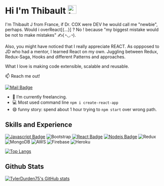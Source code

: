 # Hi I'm Thibault <img src="https://user-images.githubusercontent.com/1303154/88677602-1635ba80-d120-11ea-84d8-d263ba5fc3c0.gif" width="28px" alt="hi">

I'm Thibault J from France, if Dr. COX were DEV he would call me "newbie", perhaps. Would i overReact[{...}] ? No ! because "my biggest mistake would be not to make mistakes" ✍(◔◡◔).

Also, you might have noticed that I really appreciate REACT. As oppposed to JD who had a mentor, I learned React on my own. Juggling between Redux, Redux-Saga, Hooks and different Patterns and approaches.

What I love is making code extensible, scalable and reusable.

:mailbox: Reach me out! 

[![Mail Badge](https://img.shields.io/badge/-Thibault-c0392b?style=flat&labelColor=c0392b&logo=gmail&logoColor=white)](mailto:raytibo.j@gmail.com)

- 🔭 I’m currently freelancing.
- :computer: Most used command line `npm i create-react-app`
- 😄 funny story: spend about 1 hour trying to `npm start` over wrong path.

## Skills and Experience

[![Javascript Badge](https://img.shields.io/badge/-Javascript-F0DB4F?style=for-the-badge&labelColor=black&logo=javascript&logoColor=F0DB4F)](#) ![Bootstrap](https://img.shields.io/badge/bootstrap-%23563D7C.svg?style=for-the-badge&logo=bootstrap&logoColor=white) [![React Badge](https://img.shields.io/badge/-React-61DBFB?style=for-the-badge&labelColor=black&logo=react&logoColor=61DBFB)](#) [![Nodejs Badge](https://img.shields.io/badge/-Nodejs-3C873A?style=for-the-badge&labelColor=black&logo=node.js&logoColor=3C873A)](#) ![Redux](https://img.shields.io/badge/redux-%23593d88.svg?style=for-the-badge&logo=redux&logoColor=white) ![MongoDB](https://img.shields.io/badge/MongoDB-%234ea94b.svg?style=for-the-badge&logo=mongodb&logoColor=white) ![AWS](https://img.shields.io/badge/AWS-%23FF9900.svg?style=for-the-badge&logo=amazon-aws&logoColor=white) ![Firebase](https://img.shields.io/badge/firebase-%23039BE5.svg?style=for-the-badge&logo=firebase) ![Heroku](https://img.shields.io/badge/heroku-%23430098.svg?style=for-the-badge&logo=heroku&logoColor=white)

[![Top Langs](https://github-readme-stats.vercel.app/api/top-langs/?username=TylerDurden75&layout=compact&theme=radical)](https://github.com/anuraghazra/github-readme-stats)


## Github Stats

[![TylerDurden75's GitHub stats](https://github-readme-stats.vercel.app/api?username=TylerDurden75&show_icons=true&theme=radical)](https://github.com/anuraghazra/github-readme-stats)
